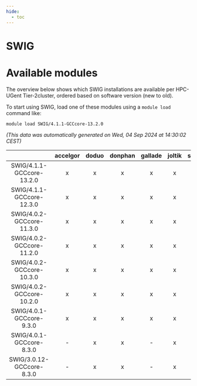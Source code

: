 ```yaml
---
hide:
  - toc
---
```


SWIG
====

# Available modules


The overview below shows which SWIG installations are available per HPC-UGent Tier-2cluster, ordered based on software version (new to old).

To start using SWIG, load one of these modules using a `module load` command like:

```shell
module load SWIG/4.1.1-GCCcore-13.2.0
```

*(This data was automatically generated on Wed, 04 Sep 2024 at 14:30:02 CEST)*  

| |accelgor|doduo|donphan|gallade|joltik|shinx|skitty|
| :---: | :---: | :---: | :---: | :---: | :---: | :---: | :---: |
|SWIG/4.1.1-GCCcore-13.2.0|x|x|x|x|x|x|x|
|SWIG/4.1.1-GCCcore-12.3.0|x|x|x|x|x|x|x|
|SWIG/4.0.2-GCCcore-11.3.0|x|x|x|x|x|x|x|
|SWIG/4.0.2-GCCcore-11.2.0|x|x|x|x|x|-|x|
|SWIG/4.0.2-GCCcore-10.3.0|x|x|x|x|x|-|x|
|SWIG/4.0.2-GCCcore-10.2.0|x|x|x|x|x|-|x|
|SWIG/4.0.1-GCCcore-9.3.0|x|x|x|x|x|-|x|
|SWIG/4.0.1-GCCcore-8.3.0|-|x|x|-|x|-|x|
|SWIG/3.0.12-GCCcore-8.3.0|-|x|x|-|x|-|x|
